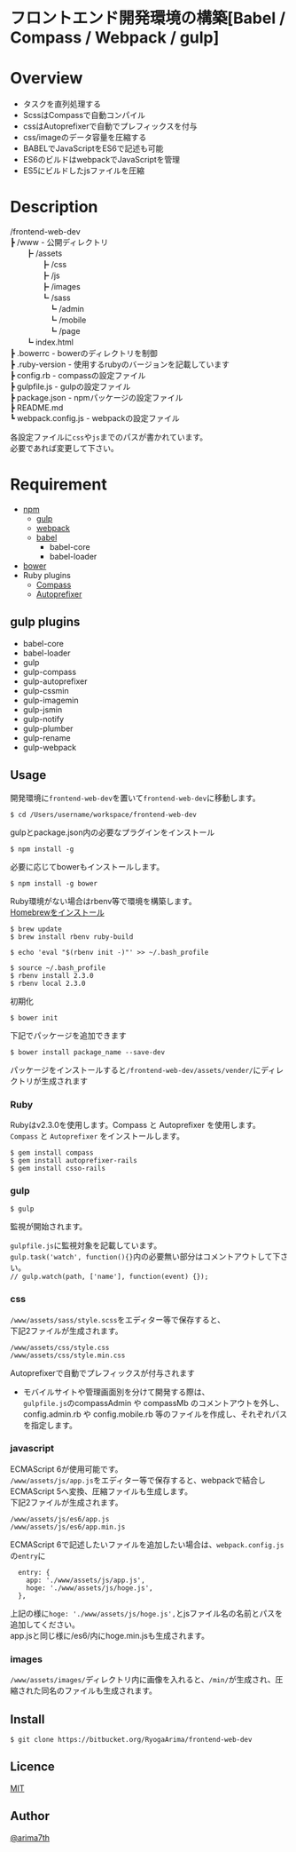 フロントエンド開発環境の構築[Babel / Compass / Webpack / gulp]
====

# Overview
 - タスクを直列処理する
 - ScssはCompassで自動コンパイル
 - cssはAutoprefixerで自動でプレフィックスを付与
 - css/imageのデータ容量を圧縮する
 - BABELでJavaScriptをES6で記述も可能
 - ES6のビルドはwebpackでJavaScriptを管理
 - ES5にビルドしたjsファイルを圧縮

# Description
/frontend-web-dev  
┣ /www      - 公開ディレクトリ  
　　┣ /assets  
　　　　┣ /css  
　　　　┣ /js  
　　　　┣ /images  
　　　　┗ /sass  
　　　　　┗ /admin  
　　　　　┗ /mobile  
　　　　　┗ /page  
　　┗ index.html  
┣ .bowerrc          - bowerのディレクトリを制御  
┣ .ruby-version     - 使用するrubyのバージョンを記載しています  
┣ config.rb         - compassの設定ファイル  
┣ gulpfile.js       - gulpの設定ファイル  
┣ package.json      - npmパッケージの設定ファイル  
┣ README.md  
┗ webpack.config.js  - webpackの設定ファイル  
  
各設定ファイルに``css``や``js``までのパスが書かれています。  
必要であれば変更して下さい。  

# Requirement
- [npm](https://www.npmjs.com)
	- [gulp](http://gulpjs.com/)
	- [webpack](https://webpack.github.io/)
	- [babel](https://babeljs.io/)
		- babel-core
		- babel-loader
- [bower](http://gulpjs.com/)
- Ruby plugins
	- [Compass](http://compass-style.org)
	- [Autoprefixer](https://github.com/ai/autoprefixer)

## gulp plugins
- babel-core
- babel-loader
- gulp
- gulp-compass
- gulp-autoprefixer
- gulp-cssmin
- gulp-imagemin
- gulp-jsmin
- gulp-notify
- gulp-plumber
- gulp-rename
- gulp-webpack

## Usage
開発環境に``frontend-web-dev``を置いて``frontend-web-dev``に移動します。

```
$ cd /Users/username/workspace/frontend-web-dev
```

gulpとpackage.json内の必要なプラグインをインストール

```
$ npm install -g
```

必要に応じてbowerもインストールします。

```
$ npm install -g bower
```

Ruby環境がない場合はrbenv等で環境を構築します。  
[Homebrewをインストール](http://brew.sh/index_ja.html)

```
$ brew update
$ brew install rbenv ruby-build

$ echo 'eval "$(rbenv init -)"' >> ~/.bash_profile
 
$ source ~/.bash_profile
$ rbenv install 2.3.0
$ rbenv local 2.3.0
```


初期化

```
$ bower init
```

下記でパッケージを追加できます

```
$ bower install package_name --save-dev
```

パッケージをインストールすると``/frontend-web-dev/assets/vender/``にディレクトリが生成されます

### Ruby
Rubyはv2.3.0を使用します。Compass と Autoprefixer を使用します。  
``Compass`` と ``Autoprefixer`` をインストールします。

```
$ gem install compass
$ gem install autoprefixer-rails
$ gem install csso-rails
```

### gulp

```
$ gulp
```

監視が開始されます。

``gulpfile.js``に監視対象を記載しています。  
``gulp.task('watch', function(){}``内の必要無い部分はコメントアウトして下さい。  
``// gulp.watch(path, ['name'], function(event) {});``


### css
``/www/assets/sass/style.scss``をエディター等で保存すると、  
下記2ファイルが生成されます。  

``/www/assets/css/style.css``  
``/www/assets/css/style.min.css``  

Autoprefixerで自動でプレフィックスが付与されます  

* モバイルサイトや管理画面別を分けて開発する際は、  
  ``gulpfile.js``のcompassAdmin や compassMb のコメントアウトを外し、  
  config.admin.rb や config.mobile.rb 等のファイルを作成し、それぞれパスを指定します。

### javascript
ECMAScript 6が使用可能です。  
``/www/assets/js/app.js``をエディター等で保存すると、webpackで結合しECMAScript 5へ変換、圧縮ファイルも生成します。  
下記2ファイルが生成されます。  

``/www/assets/js/es6/app.js``  
``/www/assets/js/es6/app.min.js``  

ECMAScript 6で記述したいファイルを追加したい場合は、``webpack.config.js``の``entry``に  

```
  entry: {
    app: './www/assets/js/app.js',
    hoge: './www/assets/js/hoge.js',
  },
```

上記の様に``hoge: './www/assets/js/hoge.js',``とjsファイル名の名前とパスを追加してください。  
app.jsと同じ様に/es6/内にhoge.min.jsも生成されます。  


### images
``/www/assets/images/``ディレクトリ内に画像を入れると、``/min/``が生成され、圧縮された同名のファイルも生成されます。


## Install
``$ git clone https://bitbucket.org/RyogaArima/frontend-web-dev ``


## Licence

[MIT](https://github.com/tcnksm/tool/blob/master/LICENCE)

## Author

[@arima7th](http://twitter.com/arima7th)